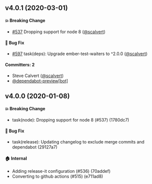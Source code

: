 ## v4.0.1 (2020-03-01)

#### :boom: Breaking Change
* [#537](https://github.com/ember-app-scheduler/ember-app-scheduler/pull/537) Dropping support for node 8 ([@scalvert](https://github.com/scalvert))

#### :bug: Bug Fix
* [#597](https://github.com/ember-app-scheduler/ember-app-scheduler/pull/597) task(deps): Upgrade ember-test-waiters to ^2.0.0 ([@scalvert](https://github.com/scalvert))

#### Committers: 2
- Steve Calvert ([@scalvert](https://github.com/scalvert))
- [@dependabot-preview[bot]](https://github.com/apps/dependabot-preview)

## v4.0.0 (2020-01-08)

#### :boom: Breaking Change
* task(node): Dropping support for node 8 (#537) (1780dc7)

#### :bug: Bug Fix
* task(release): Updating changelog to exclude merge commits and dependabot (29127a7)

#### :house: Internal
* Adding release-it configuration (#536) (70addef)
* Converting to github actions (#515) (e711ad8)

